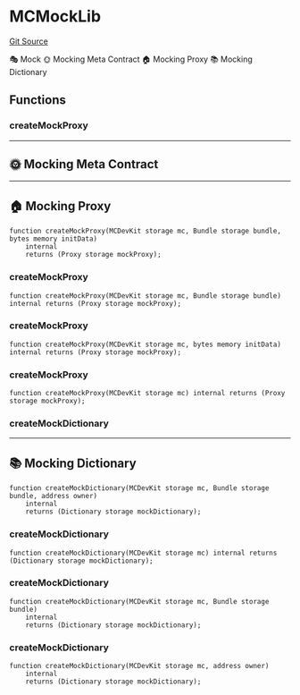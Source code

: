 # MCMockLib
[Git Source](https://github.com/metacontract/mc/blob/8438d83ed04f942f1b69f22b0cb556723d88a8f9/resources/devkit/api-reference/utils/global/MCMockLib.sol)

🎭 Mock
🌞 Mocking Meta Contract
🏠 Mocking Proxy
📚 Mocking Dictionary


## Functions
### createMockProxy

-----------------------------
🌞 Mocking Meta Contract
-------------------------------
---------------------
🏠 Mocking Proxy
-----------------------


```solidity
function createMockProxy(MCDevKit storage mc, Bundle storage bundle, bytes memory initData)
    internal
    returns (Proxy storage mockProxy);
```

### createMockProxy


```solidity
function createMockProxy(MCDevKit storage mc, Bundle storage bundle) internal returns (Proxy storage mockProxy);
```

### createMockProxy


```solidity
function createMockProxy(MCDevKit storage mc, bytes memory initData) internal returns (Proxy storage mockProxy);
```

### createMockProxy


```solidity
function createMockProxy(MCDevKit storage mc) internal returns (Proxy storage mockProxy);
```

### createMockDictionary

-------------------------
📚 Mocking Dictionary
---------------------------


```solidity
function createMockDictionary(MCDevKit storage mc, Bundle storage bundle, address owner)
    internal
    returns (Dictionary storage mockDictionary);
```

### createMockDictionary


```solidity
function createMockDictionary(MCDevKit storage mc) internal returns (Dictionary storage mockDictionary);
```

### createMockDictionary


```solidity
function createMockDictionary(MCDevKit storage mc, Bundle storage bundle)
    internal
    returns (Dictionary storage mockDictionary);
```

### createMockDictionary


```solidity
function createMockDictionary(MCDevKit storage mc, address owner)
    internal
    returns (Dictionary storage mockDictionary);
```

